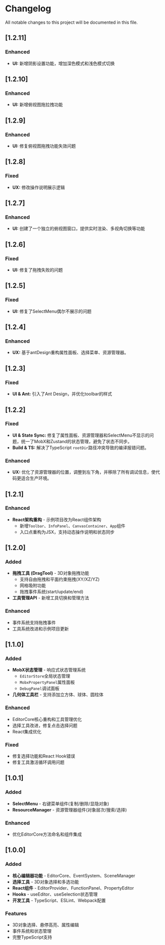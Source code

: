 # Changelog

All notable changes to this project will be documented in this file.

## [1.2.11]
### Enhanced 
- **UI:** 新增阴影设置功能，增加深色模式和浅色模式切换

## [1.2.10]
### Enhanced 
- **UI:** 新增俯视图拖拉拽功能

## [1.2.9]
### Enhanced 
- **UI:** 修复俯视图拖拽功能失效问题

## [1.2.8]
### Fixed 
- **UX:** 修改操作说明展示逻辑

## [1.2.7]
### Enhanced 
- **UI:** 创建了一个独立的俯视图窗口，提供实时渲染、多视角切换等功能

## [1.2.6]
### Fixed
- **UI:** 修复了拖拽失败的问题

## [1.2.5]

### Fixed
- **UI:** 修复了SelectMenu偶尔不展示的问题

## [1.2.4]

### Enhanced
- **UX:** 基于antDesign重构属性面板、选择菜单、资源管理器。

## [1.2.3]

### Fixed
- **UI & Ant:** 引入了Ant Design，并优化toolbar的样式


## [1.2.2]

### Fixed
- **UI & State Sync:** 修复了属性面板、资源管理器和SelectMenu不显示的问题，统一了MobX和Zustand的状态管理，避免了状态不同步。
- **Build & TS:** 解决了TypeScript `rootDir`路径冲突导致的编译报错问题。

### Enhanced
- **UX:** 优化了资源管理器的位置，调整到左下角，并移除了所有调试信息，使代码更适合生产环境。

## [1.2.1]

### Enhanced
- **React架构重构** - 示例项目改为React组件架构
  - 新增`Toolbar`、`InfoPanel`、`CanvasContainer`、`App`组件
  - 入口点重构为JSX，支持动态操作说明和状态同步

## [1.2.0]

### Added
- **拖拽工具 (DragTool)** - 3D对象拖拽功能
  - 支持自由拖拽和平面约束拖拽(XY/XZ/YZ)
  - 网格吸附功能
  - 拖拽事件系统(start/update/end)
- **工具管理API** - 新增工具切换和管理方法

### Enhanced
- 事件系统支持拖拽事件
- 工具系统改进和示例项目更新

## [1.1.0]

### Added
- **MobX状态管理** - 响应式状态管理系统
  - `EditorStore`全局状态管理
  - `MobxPropertyPanel`属性面板
  - `DebugPanel`调试面板
- **几何体工具栏** - 支持添加立方体、球体、圆柱体

### Enhanced
- EditorCore核心重构和工具管理优化
- 选择工具改进，修复点击选择问题
- React集成优化

### Fixed
- 修复选择功能和React Hook错误
- 修复工具激活循环调用问题

## [1.0.1]

### Added
- **SelectMenu** - 右键菜单组件(复制/删除/显隐对象)
- **ResourceManager** - 资源管理器组件(对象层次/搜索/选择)

### Enhanced
- 优化EditorCore方法命名和组件集成

## [1.0.0]

### Added
- **核心编辑器功能** - EditorCore、EventSystem、SceneManager
- **选择工具** - 3D对象选择和多选功能
- **React组件** - EditorProvider、FunctionPanel、PropertyEditor
- **Hooks** - useEditor、useSelection状态管理
- **开发工具** - TypeScript、ESLint、Webpack配置

### Features
- 3D对象选择、悬停高亮、属性编辑
- 事件系统和状态管理
- 完整TypeScript支持 
